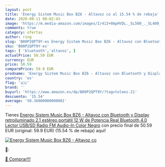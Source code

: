 ```yaml
---
layout: post
title: 'Energy Sistem Music Box BZ6 - Altavoz co al 15.54 % de rebaja'
date: 2020-09-11 08:02:43
image: 'https://m.media-amazon.com/images/I/413+0ApHVDL._SL500_._SL400_.jpg'
comments: true
category: ofertas
author: ring
slug: 'B00P2QPT9Y-es Energy Sistem Music Box BZ6 - Altavoz con Bluetooth y...'
sku: 'B00P2QPT9Y-es'
tags: [ 'bluetooth','altavoz', ]
actualPrice: 50.59 EUR
currency: EUR
price: 50.59
comparePrice: 59.9 EUR
prodname: 'Energy Sistem Music Box BZ6 - Altavoz con Bluetooth y Display retroiluminado  2.1 estéreo portátil  12 W de Potencia Real  Bluetooth 4.0  Lector USB/SD  Radio FM  Audio-In  Color Negro'
country: 'es'
flag: '🇪🇸'
brand: ''
buyurl: 'https://www.amazon.es/dp/B00P2QPT9Y/?tag=tolees-21'
descuento: '15.54'
average: '50.36000000000001'
---
```


Tienes [Energy Sistem Music Box BZ6 - Altavoz con Bluetooth y Display retroiluminado  2.1 estéreo portátil  12 W de Potencia Real  Bluetooth 4.0  Lector USB/SD  Radio FM  Audio-In  Color Negro](https://www.amazon.es/dp/B00P2QPT9Y/?tag=tolees-21) con precio final de  50.59 EUR (original: 59.9 EUR) (15.54 %  de rebaja) aqui!

[![Energy Sistem Music Box BZ6 - Altavoz co](https://m.media-amazon.com/images/I/413+0ApHVDL._SL500_._SL400_.jpg)](https://www.amazon.es/dp/B00P2QPT9Y/?tag=tolees-21)

🔎:


[🛒 Comprar!!!](https://www.amazon.es/dp/B00P2QPT9Y/?tag=tolees-21)

